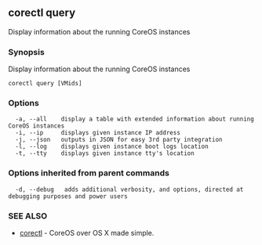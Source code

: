 ## corectl query

Display information about the running CoreOS instances

### Synopsis


Display information about the running CoreOS instances

```
corectl query [VMids]
```

### Options

```
  -a, --all    display a table with extended information about running CoreOS instances
  -i, --ip     displays given instance IP address
  -j, --json   outputs in JSON for easy 3rd party integration
  -l, --log    displays given instance boot logs location
  -t, --tty    displays given instance tty's location
```

### Options inherited from parent commands

```
  -d, --debug   adds additional verbosity, and options, directed at debugging purposes and power users
```

### SEE ALSO
* [corectl](corectl.md)	 - CoreOS over OS X made simple.


